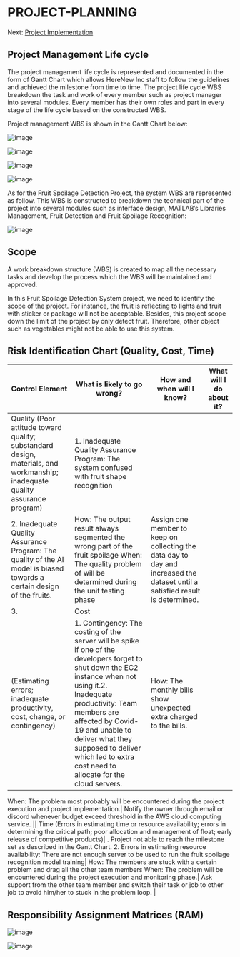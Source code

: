 # PROJECT-PLANNING


Next: [Project Implementation](https://github.com/n-miera/Fruit-Spoilage-Detection-System/blob/main/PMP/C-PROJECT_IMPLEMENTATION.md)

## Project Management Life cycle

The project management life cycle is represented and documented in the form of Gantt Chart which allows HereNew Inc  staff to follow the guidelines and achieved the milestone from time to time. The project life cycle WBS breakdown the task and work of every member such as project manager into several modules. Every member has their own roles and part in every stage of the life cycle based on the constructed WBS.

Project management WBS is shown in the Gantt Chart below:

![image](https://user-images.githubusercontent.com/121600807/211860874-6d61a2c9-856b-448a-ba74-a67547a7c0fc.png)

![image](https://user-images.githubusercontent.com/121600807/211860909-622b2abf-bbaa-492f-b275-a893b95b4987.png)

![image](https://user-images.githubusercontent.com/121600807/211860958-e31c6eb6-c96b-4a09-a341-975d83ceb9cf.png)

![image](https://user-images.githubusercontent.com/121600807/211861029-70cd7c39-cbcc-4103-b75a-a91cfeecf8af.png)


As for the Fruit Spoilage Detection Project, the system WBS are represented as follow. This WBS is constructed to breakdown the technical part of the project into several modules such as interface design, MATLAB‘s Libraries Management, Fruit Detection and Fruit Spoilage Recognition:

![image](https://user-images.githubusercontent.com/121600807/211861292-d489c4f3-722b-4482-82df-a1e077c0a189.png)

## Scope
A work breakdown structure (WBS) is created to map all the necessary tasks and develop the process which the WBS will be maintained and approved.

In this Fruit Spoilage Detection System project, we need to identify the scope of the project. For instance, the fruit is reflecting to lights and fruit with sticker or package will not be acceptable. Besides, this project scope down the limit of the project by only detect fruit. Therefore, other object such as vegetables might not be able to use this system.

## Risk Identification Chart (Quality, Cost, Time)
| Control Element | What is likely to go wrong? | How and when will I know? | What will I do about it? |
| --------------- | --------------- | --------------- | --------------- |
| Quality (Poor attitude toward quality; substandard design, materials, and workmanship; inadequate quality assurance program)|1. Inadequate Quality Assurance Program: The system confused with fruit shape recognition 
2. Inadequate Quality Assurance Program: The quality of the AI model is biased towards a certain design of the fruits.| How: The output result always segmented the wrong part of the fruit spoilage When: The quality problem of will be determined during the unit testing phase| Assign one member to keep on collecting the data day to day and increased the dataset until a satisfied result is determined. |
3. |Cost
(Estimating errors; inadequate productivity, cost, change, or contingency)| 1. Contingency: The costing of the server will be spike if one of the developers forget to shut down the EC2 instance when not using it.2. Inadequate productivity: Team members are affected by Covid-19 and unable to deliver what they supposed to deliver which led to extra cost need to allocate for the cloud servers.| How: The monthly bills show unexpected extra charged to the bills.

When: The problem most probably will be encountered during the project execution and project implementation.| Notify the owner through email or discord whenever budget exceed threshold in the AWS cloud computing service. || Time
(Errors in estimating time or resource availability; errors in determining the critical path; poor allocation and management of float; early release of competitive products)| . Project not able to reach the milestone set as described in the Gantt Chart.
2. Errors in estimating resource availability: There are not enough server to be used to run the fruit spoilage recognition model training| How: The members are stuck with a certain problem and drag all the other team members
When: The problem will be encountered during the project execution and monitoring phase.| Ask support from the other team member and switch their task or job to other job to avoid him/her to stuck in the problem loop. |

## Responsibility Assignment Matrices (RAM)

![image](https://user-images.githubusercontent.com/121600807/211863092-949eb6c6-313c-43ae-b25d-788f96026983.png)

![image](https://user-images.githubusercontent.com/121600807/211863140-282a82a1-657c-412e-bada-2e84ff7255ec.png)



